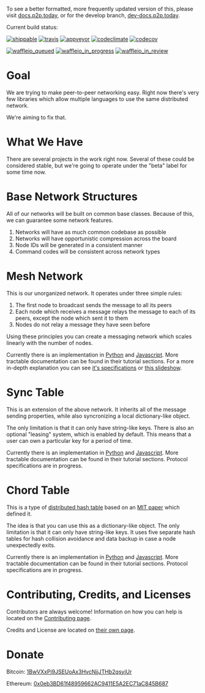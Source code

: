 To see a better formatted, more frequently updated version of this, please visit [docs.p2p.today](https://docs.p2p.today), or for the develop branch, [dev-docs.p2p.today](https://dev-docs.p2p.today).

Current build status:

[![shippable](https://img.shields.io/shippable/5750887b2a8192902e225466/develop.svg?maxAge=3600&label=Linux)](https://app.shippable.com/projects/5750887b2a8192902e225466) [![travis](https://img.shields.io/travis/p2p-today/p2p-project/develop.svg?maxAge=3600&label=OSX)](https://travis-ci.org/p2p-today/p2p-project) [![appveyor](https://img.shields.io/appveyor/ci/gappleto97/p2p-project-fowii/develop.svg?maxAge=3600&label=Windows)](https://ci.appveyor.com/project/gappleto97/p2p-project-fowii) [![codeclimate](https://img.shields.io/codeclimate/github/gappleto97/p2p-project.svg?maxAge=3600)](https://codeclimate.com/github/gappleto97/p2p-project) [![codecov](https://img.shields.io/codecov/c/github/p2p-today/p2p-project/develop.svg?maxAge=3600)](https://codecov.io/gh/p2p-today/p2p-project)

[![waffleio\_queued](https://img.shields.io/waffle/label/p2p-today/p2p-project/queued.svg?maxAge=3600&labal=queued)](https://waffle.io/p2p-today/p2p-project) [![waffleio\_in\_progress](https://img.shields.io/waffle/label/p2p-today/p2p-project/in%20progress.svg?maxAge=3600&labal=in%20progress)](https://waffle.io/p2p-today/p2p-project) [![waffleio\_in\_review](https://img.shields.io/waffle/label/p2p-today/p2p-project/in%20review.svg?maxAge=3600&label=in%20review)](https://waffle.io/p2p-today/p2p-project)

Goal
====

We are trying to make peer-to-peer networking easy. Right now there's very few libraries which allow multiple languages to use the same distributed network.

We're aiming to fix that.

What We Have
============

There are several projects in the work right now. Several of these could be considered stable, but we're going to operate under the "beta" label for some time now.

Base Network Structures
=======================

All of our networks will be built on common base classes. Because of this, we can guarantee some network features.

1.  Networks will have as much common codebase as possible
2.  Networks will have opportunistic compression across the board
3.  Node IDs will be generated in a consistent manner
4.  Command codes will be consistent across network types

Mesh Network
============

This is our unorganized network. It operates under three simple rules:

1.  The first node to broadcast sends the message to all its peers
2.  Each node which receives a message relays the message to each of its peers, except the node which sent it to them
3.  Nodes do not relay a message they have seen before

Using these principles you can create a messaging network which scales linearly with the number of nodes.

Currently there is an implementation in [Python](https://dev-docs.p2p.today/python/mesh) and [Javascript](https://dev-docs.p2p.today/javascript/mesh). More tractable documentation can be found in their tutorial sections. For a more in-depth explanation you can see [it's specifications](https://dev-docs.p2p.today/protocol/mesh) or [this slideshow](http://slides.p2p.today/).

Sync Table
==========

This is an extension of the above network. It inherits all of the message sending properties, while also syncronizing a local dictionary-like object.

The only limitation is that it can only have string-like keys. There is also an optional "leasing" system, which is enabled by default. This means that a user can own a particular key for a period of time.

Currently there is an implementation in [Python](https://dev-docs.p2p.today/python/sync) and [Javascript](https://dev-docs.p2p.today/javascript/sync). More tractable documentation can be found in their tutorial sections. Protocol specifications are in progress.

Chord Table
===========

This is a type of [distributed hash table](https://en.wikipedia.org/wiki/Distributed_hash_table) based on an [MIT paper](https://pdos.csail.mit.edu/papers/chord:sigcomm01/chord_sigcomm.pdf) which defined it.

The idea is that you can use this as a dictionary-like object. The only limitation is that it can only have string-like keys. It uses five separate hash tables for hash collision avoidance and data backup in case a node unexpectedly exits.

Currently there is an implementation in [Python](https://dev-docs.p2p.today/python/chord) and [Javascript](https://dev-docs.p2p.today/javascript/chord). More tractable documentation can be found in their tutorial sections. Protocol specifications are in progress.

Contributing, Credits, and Licenses
===================================

Contributors are always welcome! Information on how you can help is located on the [Contributing page](./CONTRIBUTING.rst).

Credits and License are located on [their own page](./docs/License.rst).

Donate
======

Bitcoin: [1BwVXxPj9JSEUoAx3HvcNjjJTHb2qsyjUr](https://blockchain.info/address/1BwVXxPj9JSEUoAx3HvcNjjJTHb2qsyjUr)

Ethereum: [0x0eb3BD61f48959662AC9411E5A2EC71aC845B687](https://etherscan.io/address/0x0eb3BD61f48959662AC9411E5A2EC71aC845B687)

